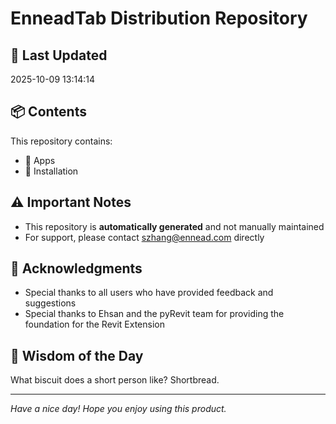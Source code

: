 # EnneadTab Distribution Repository

## 📅 Last Updated
2025-10-09 13:14:14



## 📦 Contents
This repository contains:
- 📂 Apps
- 📂 Installation

## ⚠️ Important Notes
- This repository is **automatically generated** and not manually maintained
- For support, please contact szhang@ennead.com directly

## 🙏 Acknowledgments
- Special thanks to all users who have provided feedback and suggestions
- Special thanks to Ehsan and the pyRevit team for providing the foundation for the Revit Extension

## 💭 Wisdom of the Day
What biscuit does a short person like? Shortbread.

---
*Have a nice day! Hope you enjoy using this product.*
